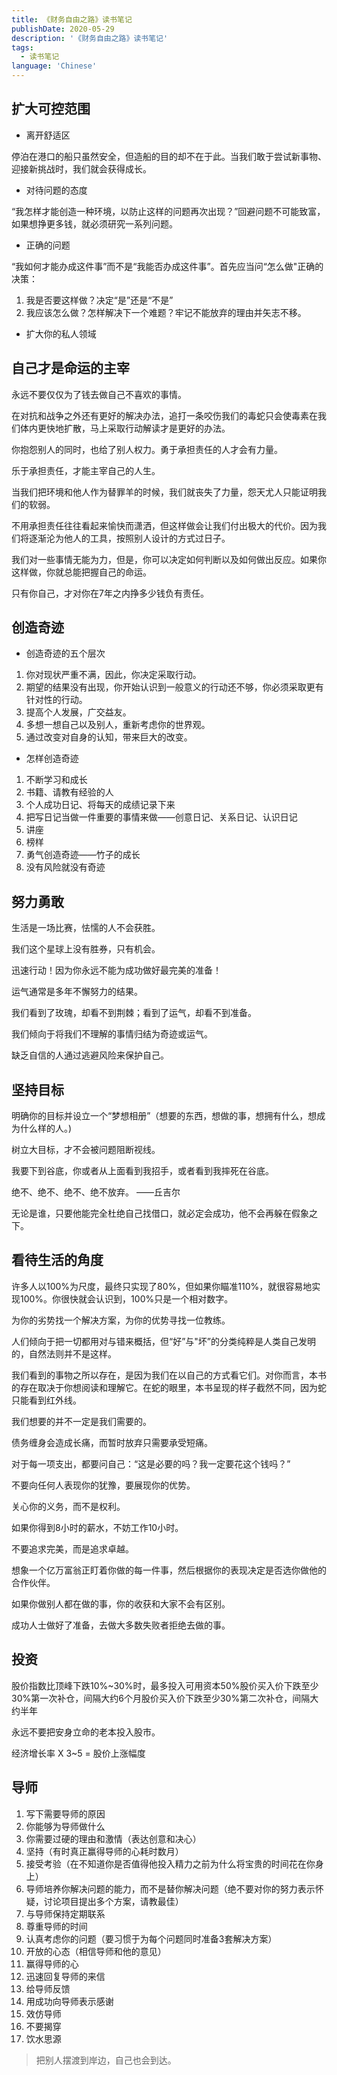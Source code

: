 ```yaml
---
title: 《财务自由之路》读书笔记
publishDate: 2020-05-29
description: '《财务自由之路》读书笔记'
tags:
  - 读书笔记
language: 'Chinese'
---
```


## 扩大可控范围
- 离开舒适区

停泊在港口的船只虽然安全，但造船的目的却不在于此。当我们敢于尝试新事物、迎接新挑战时，我们就会获得成长。

- 对待问题的态度

“我怎样才能创造一种环境，以防止这样的问题再次出现？”回避问题不可能致富，如果想挣更多钱，就必须研究一系列问题。

- 正确的问题

“我如何才能办成这件事”而不是“我能否办成这件事”。首先应当问“怎么做"正确的决策：

1. 我是否要这样做？决定“是”还是“不是”
2. 我应该怎么做？怎样解决下一个难题？牢记不能放弃的理由并矢志不移。

- 扩大你的私人领域

## 自己才是命运的主宰

永远不要仅仅为了钱去做自己不喜欢的事情。

在对抗和战争之外还有更好的解决办法，追打一条咬伤我们的毒蛇只会使毒素在我们体内更快地扩散，马上采取行动解读才是更好的办法。

你抱怨别人的同时，也给了别人权力。勇于承担责任的人才会有力量。

乐于承担责任，才能主宰自己的人生。

当我们把环境和他人作为替罪羊的时候，我们就丧失了力量，怨天尤人只能证明我们的软弱。

不用承担责任往往看起来愉快而潇洒，但这样做会让我们付出极大的代价。因为我们将逐渐沦为他人的工具，按照别人设计的方式过日子。

我们对一些事情无能为力，但是，你可以决定如何判断以及如何做出反应。如果你这样做，你就总能把握自己的命运。

只有你自己，才对你在7年之内挣多少钱负有责任。

## 创造奇迹

- 创造奇迹的五个层次

1. 你对现状严重不满，因此，你决定采取行动。
2. 期望的结果没有出现，你开始认识到一般意义的行动还不够，你必须采取更有针对性的行动。
3. 提高个人发展，广交益友。
4. 多想一想自己以及别人，重新考虑你的世界观。
5. 通过改变对自身的认知，带来巨大的改变。

- 怎样创造奇迹

1. 不断学习和成长
2. 书籍、请教有经验的人
3. 个人成功日记、将每天的成绩记录下来
4. 把写日记当做一件重要的事情来做——创意日记、关系日记、认识日记
5. 讲座
6. 榜样
7. 勇气创造奇迹——竹子的成长
8. 没有风险就没有奇迹

## 努力勇敢

生活是一场比赛，怯懦的人不会获胜。

我们这个星球上没有胜券，只有机会。

迅速行动！因为你永远不能为成功做好最完美的准备！

运气通常是多年不懈努力的结果。

我们看到了玫瑰，却看不到荆棘；看到了运气，却看不到准备。

我们倾向于将我们不理解的事情归结为奇迹或运气。

缺乏自信的人通过逃避风险来保护自己。

## 坚持目标

明确你的目标并设立一个“梦想相册”（想要的东西，想做的事，想拥有什么，想成为什么样的人。)

树立大目标，才不会被问题阻断视线。

我要下到谷底，你或者从上面看到我招手，或者看到我摔死在谷底。

绝不、绝不、绝不、绝不放弃。          ——丘吉尔

无论是谁，只要他能完全杜绝自己找借口，就必定会成功，他不会再躲在假象之下。

## 看待生活的角度

许多人以100%为尺度，最终只实现了80%，但如果你瞄准110%，就很容易地实现100%。你很快就会认识到，100%只是一个相对数字。

为你的劣势找一个解决方案，为你的优势寻找一位教练。

人们倾向于把一切都用对与错来概括，但“好”与"坏”的分类纯粹是人类自己发明的，自然法则并不是这样。

我们看到的事物之所以存在，是因为我们在以自己的方式看它们。对你而言，本书的存在取决于你想阅读和理解它。在蛇的眼里，本书呈现的样子截然不同，因为蛇只能看到红外线。

我们想要的并不一定是我们需要的。

债务缠身会造成长痛，而暂时放弃只需要承受短痛。

对于每一项支出，都要问自己：“这是必要的吗？我一定要花这个钱吗？”

不要向任何人表现你的犹豫，要展现你的优势。

关心你的义务，而不是权利。

如果你得到8小时的薪水，不妨工作10小时。

不要追求完美，而是追求卓越。

想象一个亿万富翁正盯着你做的每一件事，然后根据你的表现决定是否选你做他的合作伙伴。

如果你做别人都在做的事，你的收获和大家不会有区别。

成功人士做好了准备，去做大多数失败者拒绝去做的事。

## 投资

股价指数比顶峰下跌10%~30%时，最多投入可用资本50%股价买入价下跌至少30%第一次补仓，间隔大约6个月股价买入价下跌至少30%第二次补仓，间隔大约半年

永远不要把安身立命的老本投入股市。

经济增长率 X 3~5 = 股价上涨幅度

## 导师

1. 写下需要导师的原因
2. 你能够为导师做什么
3. 你需要过硬的理由和激情（表达创意和决心）
4. 坚持（有时真正赢得导师的心耗时数月）
5. 接受考验（在不知道你是否值得他投入精力之前为什么将宝贵的时间花在你身上）
6. 导师培养你解决问题的能力，而不是替你解决问题（绝不要对你的努力表示怀疑，讨论项目提出多个方案，请教最佳）
7. 与导师保持定期联系
8. 尊重导师的时间
9. 认真考虑你的问题（要习惯于为每个问题同时准备3套解决方案）
10. 开放的心态（相信导师和他的意见）
11. 赢得导师的心
12. 迅速回复导师的来信
13. 给导师反馈
14. 用成功向导师表示感谢
15. 效仿导师
16. 不要揭穿
17. 饮水思源

> 把别人摆渡到岸边，自己也会到达。

